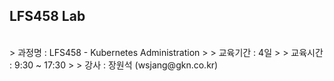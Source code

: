 ## LFS458 Lab
<br/>
> 과정명 : LFS458 - Kubernetes Administration
>
> 교육기간 : 4일
>
> 교육시간 : 9:30 ~ 17:30
>
> 강사 : 장원석 (wsjang@gkn.co.kr)
